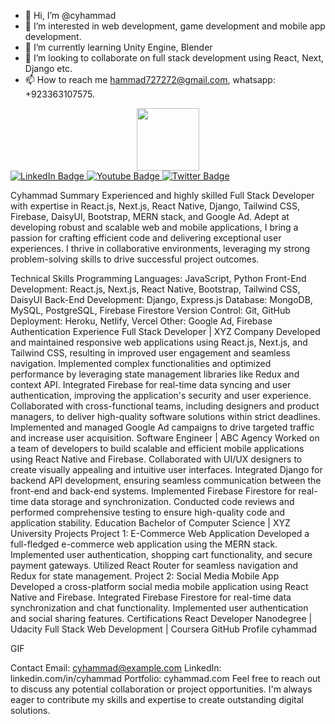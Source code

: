 - 👋 Hi, I’m @cyhammad
- 👀 I’m interested in web development, game development and mobile app development.
- 🌱 I’m currently learning Unity Engine, Blender
- 💞️ I’m looking to collaborate on full stack development using React, Next, Django etc.
- 📫 How to reach me hammad727272@gmail.com, whatsapp: +923363107575.
<div id="header" align="center">
  <img src="https://media.giphy.com/media/M9gbBd9nbDrOTu1Mqx/giphy.gif" width="100"/>
</div>
<div id="badges">
  <a href="your-linkedin-URL">
    <img src="https://img.shields.io/badge/LinkedIn-blue?style=for-the-badge&logo=linkedin&logoColor=white" alt="LinkedIn Badge"/>
  </a>
  <a href="your-youtube-URL">
    <img src="https://img.shields.io/badge/YouTube-red?style=for-the-badge&logo=youtube&logoColor=white" alt="Youtube Badge"/>
  </a>
  <a href="your-twitter-URL">
    <img src="https://img.shields.io/badge/Twitter-blue?style=for-the-badge&logo=twitter&logoColor=white" alt="Twitter Badge"/>
  </a>
</div>
<img src="https://komarev.com/ghpvc/?username=cyhammad&style=flat-square&color=blue" alt=""/>

Cyhammad
Summary
Experienced and highly skilled Full Stack Developer with expertise in React.js, Next.js, React Native, Django, Tailwind CSS, Firebase, DaisyUI, Bootstrap, MERN stack, and Google Ad. Adept at developing robust and scalable web and mobile applications, I bring a passion for crafting efficient code and delivering exceptional user experiences. I thrive in collaborative environments, leveraging my strong problem-solving skills to drive successful project outcomes.

Technical Skills
Programming Languages: JavaScript, Python
Front-End Development: React.js, Next.js, React Native, Bootstrap, Tailwind CSS, DaisyUI
Back-End Development: Django, Express.js
Database: MongoDB, MySQL, PostgreSQL, Firebase Firestore
Version Control: Git, GitHub
Deployment: Heroku, Netlify, Vercel
Other: Google Ad, Firebase Authentication
Experience
Full Stack Developer | XYZ Company
Developed and maintained responsive web applications using React.js, Next.js, and Tailwind CSS, resulting in improved user engagement and seamless navigation.
Implemented complex functionalities and optimized performance by leveraging state management libraries like Redux and context API.
Integrated Firebase for real-time data syncing and user authentication, improving the application's security and user experience.
Collaborated with cross-functional teams, including designers and product managers, to deliver high-quality software solutions within strict deadlines.
Implemented and managed Google Ad campaigns to drive targeted traffic and increase user acquisition.
Software Engineer | ABC Agency
Worked on a team of developers to build scalable and efficient mobile applications using React Native and Firebase.
Collaborated with UI/UX designers to create visually appealing and intuitive user interfaces.
Integrated Django for backend API development, ensuring seamless communication between the front-end and back-end systems.
Implemented Firebase Firestore for real-time data storage and synchronization.
Conducted code reviews and performed comprehensive testing to ensure high-quality code and application stability.
Education
Bachelor of Computer Science | XYZ University
Projects
Project 1: E-Commerce Web Application
Developed a full-fledged e-commerce web application using the MERN stack.
Implemented user authentication, shopping cart functionality, and secure payment gateways.
Utilized React Router for seamless navigation and Redux for state management.
Project 2: Social Media Mobile App
Developed a cross-platform social media mobile application using React Native and Firebase.
Integrated Firebase Firestore for real-time data synchronization and chat functionality.
Implemented user authentication and social sharing features.
Certifications
React Developer Nanodegree | Udacity
Full Stack Web Development | Coursera
GitHub Profile
cyhammad

GIF

Contact
Email: cyhammad@example.com
LinkedIn: linkedin.com/in/cyhammad
Portfolio: cyhammad.com
Feel free to reach out to discuss any potential collaboration or project opportunities. I'm always eager to contribute my skills and expertise to create outstanding digital solutions.
<!---
cyhammad/cyhammad is a ✨ special ✨ repository because its `README.md` (this file) appears on your GitHub profile.
You can click the Preview link to take a look at your changes.
--->
